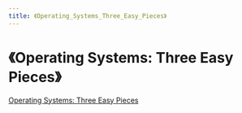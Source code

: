 ```yaml
---
title: 《Operating_Systems_Three_Easy_Pieces》
---
```


# 《Operating Systems: Three Easy Pieces》

[Operating Systems: Three Easy Pieces](http://pages.cs.wisc.edu/~remzi/OSTEP/)